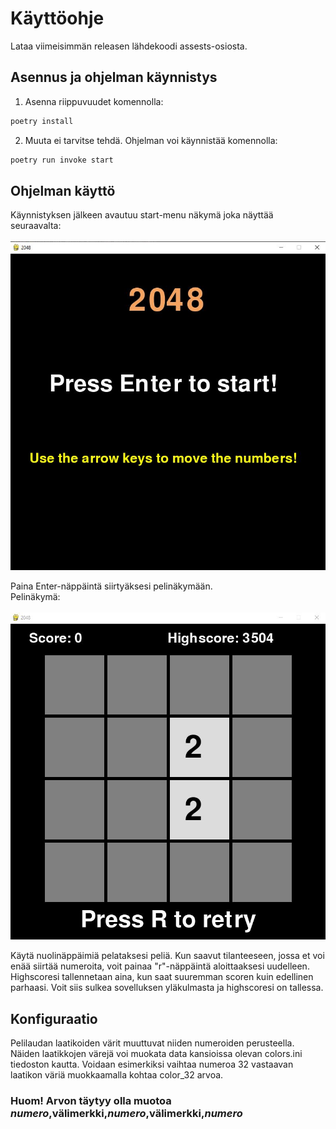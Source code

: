 # Käyttöohje

Lataa viimeisimmän releasen lähdekoodi assests-osiosta.

## Asennus ja ohjelman käynnistys

1. Asenna riippuvuudet komennolla:

```bash
poetry install
```

2. Muuta ei tarvitse tehdä. Ohjelman voi käynnistää komennolla:

```bash
poetry run invoke start
```

## Ohjelman käyttö

Käynnistyksen jälkeen avautuu start-menu näkymä joka näyttää seuraavalta:
<br/>
<br/>
![](./kuvat/kayttoohje-startmenu.JPG)

Paina Enter-näppäintä siirtyäksesi pelinäkymään.
<br/>
Pelinäkymä:
<br/>
<br/>
![](./kuvat/kayttoohje-game.JPG)

Käytä nuolinäppäimiä pelataksesi peliä. Kun saavut tilanteeseen, jossa et voi enää siirtää numeroita, voit painaa "r"-näppäintä aloittaaksesi uudelleen. Highscoresi tallennetaan aina, kun saat suuremman scoren kuin edellinen parhaasi. Voit siis sulkea sovelluksen yläkulmasta ja highscoresi on tallessa.

## Konfiguraatio

Pelilaudan laatikoiden värit muuttuvat niiden numeroiden perusteella. Näiden laatikkojen värejä voi muokata data kansioissa olevan colors.ini tiedoston kautta. Voidaan esimerkiksi vaihtaa numeroa 32 vastaavan laatikon väriä muokkaamalla kohtaa color_32 arvoa. 
### Huom! Arvon täytyy olla muotoa _numero_,välimerkki,_numero_,välimerkki,_numero_
